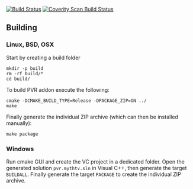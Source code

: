 [![Build Status](https://travis-ci.org/kodi-pvr/pvr.mythtv.svg?branch=master)](https://travis-ci.org/kodi-pvr/pvr.mythtv)
[![Coverity Scan Build Status](https://scan.coverity.com/projects/3115/badge.svg)](https://scan.coverity.com/projects/3115)

## Building

### Linux, BSD, OSX

Start by creating a build folder
<pre><code>mkdir -p build
rm -rf build/*
cd build/</code></pre>

To build PVR addon execute the following:
<pre><code>cmake -DCMAKE_BUILD_TYPE=Release -DPACKAGE_ZIP=ON ../
make</code></pre>

Finally generate the individual ZIP archive (which can then be installed manually): 
<pre><code>make package</code></pre>

### Windows

Run cmake GUI and create the VC project in a dedicated folder.
Open the generated solution ```pvr.mythtv.sln``` in Visual C++, then generate the target ```BUILDALL```.
Finally generate the target ```PACKAGE``` to create the individual ZIP archive.

